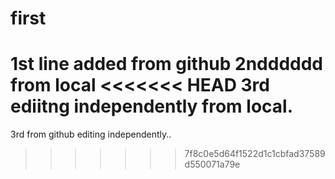 # first
1st line added from github
2ndddddd from local
<<<<<<< HEAD
3rd ediitng independently from local.
=======

3rd from github editing independently..
>>>>>>> 7f8c0e5d64f1522d1c1cbfad37589d550071a79e
